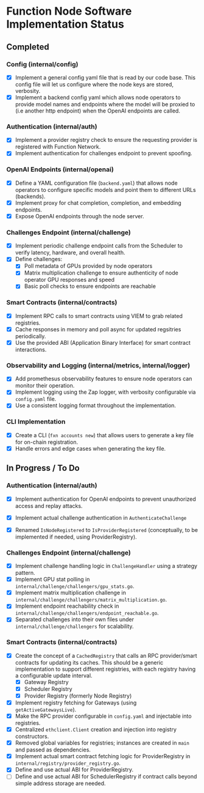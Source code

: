 # Function Node Software Implementation Status

## Completed

### Config (internal/config)
- [x] Implement a general config yaml file that is read by our code base. This config file will let us configure where the node keys are stored, verbosity.
- [x] Implement a backend config yaml which allows node operators to provide model names and endpoints where the model will be proxied to (i.e another http endpoint) when the OpenAI endpoints are called.

### Authentication (internal/auth)
- [x] Implement a provider registry check to ensure the requesting provider is registered with Function Network.
- [x] Implement authentication for challenges endpoint to prevent spoofing.

### OpenAI Endpoints (internal/openai)
- [x] Define a YAML configuration file (`backend.yaml`) that allows node operators to configure specific models and point them to different URLs (backends).
- [x] Implement proxy for chat completion, completion, and embedding endpoints.
- [x] Expose OpenAI endpoints through the node server.

### Challenges Endpoint (internal/challenge)
- [x] Implement periodic challenge endpoint calls from the Scheduler to verify latency, hardware, and overall health.
- [x] Define challenges:
	- [x] Poll metadata of GPUs provided by node operators
	- [x] Matrix multiplication challenge to ensure authenticity of node operator GPU responses and speed
	- [x] Basic poll checks to ensure endpoints are reachable

### Smart Contracts (internal/contracts)
- [x] Implement RPC calls to smart contracts using VIEM to grab related registries.
- [x] Cache responses in memory and poll async for updated regsitries periodically.
- [x] Use the provided ABI (Application Binary Interface) for smart contract interactions.

### Observability and Logging (internal/metrics, internal/logger)
- [x] Add promethesus observability features to ensure node operators can monitor their operation.
- [x] Implement logging using the Zap logger, with verbosity configurable via `config.yaml` file.
- [x] Use a consistent logging format throughout the implementation.

### CLI Implementation
- [x] Create a CLI (`fxn accounts new`) that allows users to generate a key file for on-chain registration.
- [x] Handle errors and edge cases when generating the key file.

## In Progress / To Do

### Authentication (internal/auth)
- [x] Implement authentication for OpenAI endpoints to prevent unauthorized access and replay attacks.
- [x] Implement actual challenge authentication in `AuthenticateChallenge`
- [x] Renamed `IsNodeRegistered` to `IsProviderRegistered` (conceptually, to be implemented if needed, using ProviderRegistry).


### Challenges Endpoint (internal/challenge)
- [x] Implement challenge handling logic in `ChallengeHandler` using a strategy pattern.
- [x] Implement GPU stat polling in `internal/challenge/challengers/gpu_stats.go`.
- [x] Implement matrix multiplication challenge in `internal/challenge/challengers/matrix_multiplication.go`.
- [x] Implement endpoint reachability check in `internal/challenge/challengers/endpoint_reachable.go`.
- [x] Separated challenges into their own files under `internal/challenge/challengers` for scalability.

### Smart Contracts (internal/contracts)
- [x] Create the concept of a `CachedRegistry` that calls an RPC provider/smart contracts for updating its caches. This should be a generic implementation to support different registries, with each registry having a configurable update interval.
	- [x] Gateway Registry
	- [x] Scheduler Registry
	- [x] Provider Registry (formerly Node Registry)
- [x] Implement registry fetching for Gateways (using `getActiveGatewaysLive`).
- [x] Make the RPC provider configurable in `config.yaml` and injectable into registries.
- [x] Centralized `ethclient.Client` creation and injection into registry constructors.
- [x] Removed global variables for registries; instances are created in `main` and passed as dependencies.
- [x] Implement actual smart contract fetching logic for ProviderRegistry in `internal/registry/provider_registry.go`.
- [x] Define and use actual ABI for ProviderRegistry.
- [ ] Define and use actual ABI for SchedulerRegistry if contract calls beyond simple address storage are needed.